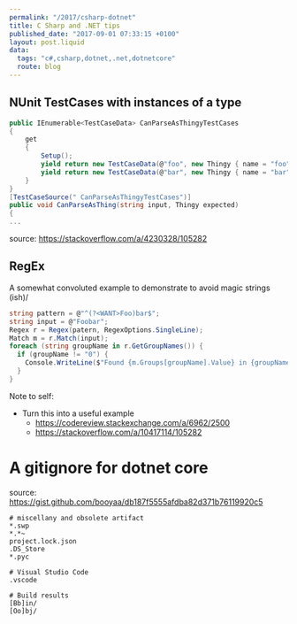 ```yaml
---
permalink: "/2017/csharp-dotnet"
title: C Sharp and .NET tips
published_date: "2017-09-01 07:33:15 +0100"
layout: post.liquid
data:
  tags: "c#,csharp,dotnet,.net,dotnetcore"
  route: blog
---
```

## NUnit TestCases with instances of a type

```csharp
public IEnumerable<TestCaseData> CanParseAsThingyTestCases
{
    get
    {
        Setup();
        yield return new TestCaseData(@"foo", new Thingy { name = "foo" });
        yield return new TestCaseData(@"bar", new Thingy { name = "bar" });        
    }
}
[TestCaseSource(" CanParseAsThingyTestCases")]
public void CanParseAsThing(string input, Thingy expected)
{
...
```

source: https://stackoverflow.com/a/4230328/105282

## RegEx

A somewhat convoluted example to demonstrate to avoid magic strings (ish)/

```csharp
string pattern = @"^(?<WANT>Foo)bar$";
string input = @"Foobar";
Regex r = Regex(patern, RegexOptions.SingleLine);
Match m = r.Match(input);
foreach (string groupName in r.GetGroupNames()) {
  if (groupName != "0") {
    Console.WriteLine($"Found {m.Groups[groupName].Value} in {groupName}");
  }
}
```

Note to self:
- Turn this into a useful example
  - https://codereview.stackexchange.com/a/6962/2500
  - https://stackoverflow.com/a/10417114/105282

# A gitignore for dotnet core

source: https://gist.github.com/booyaa/db187f5555afdba82d371b76119920c5

```.gitgnore
# miscellany and obsolete artifact
*.swp
*.*~
project.lock.json
.DS_Store
*.pyc

# Visual Studio Code
.vscode

# Build results
[Bb]in/
[Oo]bj/
```
